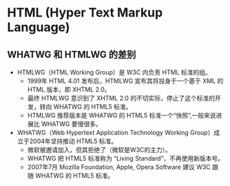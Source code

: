 # HTML (Hyper Text Markup Language)

## WHATWG 和 HTMLWG 的差别

- HTMLWG（HTML Working Group）是 W3C 内负责 HTML 标准的组。
  - 1999年 HTML 4.01 发布后，HTMLWG 宣布其将投身于一个基于 XML 的 HTML 版本，即 XHTML 2.0。
  - 最终 HTMLWG 意识到了 XHTML 2.0 的不切实际，停止了这个标准的开发，转向 WHATWG 的 HTML5 标准。
  - HTMLWG 推荐版本是 WHATWG 的 HTML5 标准一个“快照”,一般来说进展比 WHATWG 要慢很多。
- WHATWG（Web Hypertext Application Technology Working Group）成立于2004年坚持推动 HTML5 标准。
  - 微软被邀请加入，但其拒绝了（微软是W3C的主力）。
  - WHATWG 把 HTML5 标准称为 “Living Standard”，不再使用新版本号。
  - 2007年7月 Mozilla Foundation, Apple, Opera Software 建议 W3C 跟随 WHATWG 的 HTML5 标准。